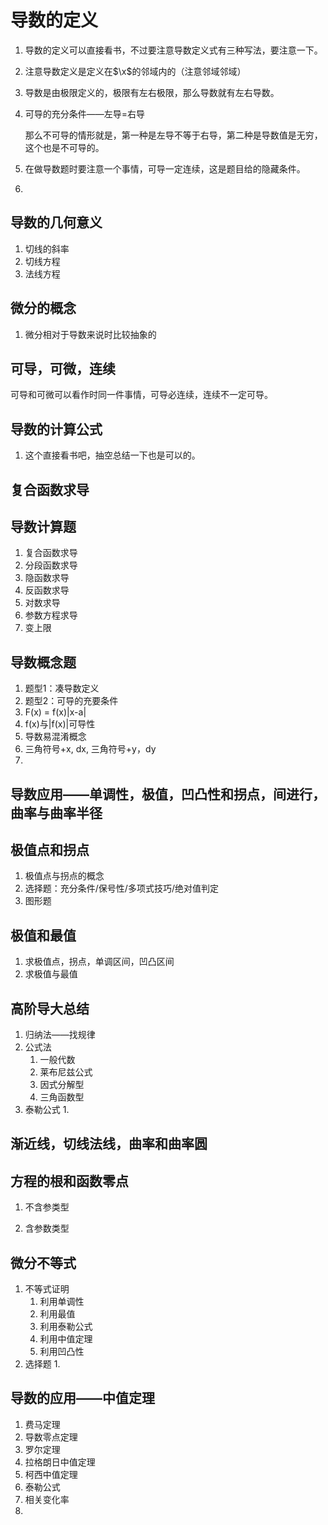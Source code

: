 # 导数的定义

1. 导数的定义可以直接看书，不过要注意导数定义式有三种写法，要注意一下。

2. 注意导数定义是定义在$\x$的邻域内的（注意邻域邻域）

3. 导数是由极限定义的，极限有左右极限，那么导数就有左右导数。

4. 可导的充分条件——左导=右导

   那么不可导的情形就是，第一种是左导不等于右导，第二种是导数值是无穷，这个也是不可导的。

5. 在做导数题时要注意一个事情，可导一定连续，这是题目给的隐藏条件。
6. 



## 导数的几何意义

1. 切线的斜率
2. 切线方程
3. 法线方程

## 微分的概念

1. 微分相对于导数来说时比较抽象的

## 可导，可微，连续

可导和可微可以看作时同一件事情，可导必连续，连续不一定可导。

## 导数的计算公式

1. 这个直接看书吧，抽空总结一下也是可以的。

## 复合函数求导



## 导数计算题

1. 复合函数求导
2. 分段函数求导
3. 隐函数求导
4. 反函数求导
5. 对数求导
6. 参数方程求导
7. 变上限

## 导数概念题

1. 题型1：凑导数定义
2. 题型2：可导的充要条件
3. F(x) = f(x)|x-a|
4. f(x)与|f(x)|可导性
5. 导数易混淆概念
6. 三角符号+x, dx, 三角符号+y，dy
7. 

## 导数应用——单调性，极值，凹凸性和拐点，间进行，曲率与曲率半径



## 极值点和拐点

1. 极值点与拐点的概念
2. 选择题：充分条件/保号性/多项式技巧/绝对值判定
3. 图形题

## 极值和最值

1. 求极值点，拐点，单调区间，凹凸区间
2. 求极值与最值

## 高阶导大总结

1. 归纳法——找规律
2. 公式法
   1. 一般代数
   2. 莱布尼兹公式
   3. 因式分解型
   4. 三角函数型
3. 泰勒公式
   1. 

## 渐近线，切线法线，曲率和曲率圆



## 方程的根和函数零点

1. 不含参类型

2. 含参数类型

   

## 微分不等式

1. 不等式证明
   1. 利用单调性
   2. 利用最值
   3. 利用泰勒公式
   4. 利用中值定理
   5. 利用凹凸性
2. 选择题
   1. 

## 导数的应用——中值定理

1. 费马定理
2. 导数零点定理
3. 罗尔定理
4. 拉格朗日中值定理
5. 柯西中值定理
6. 泰勒公式
7. 相关变化率
8. 